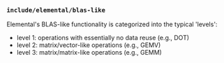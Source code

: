 ### `include/elemental/blas-like`

Elemental's BLAS-like functionality is categorized into the typical 'levels':

-  level 1: operations with essentially no data reuse (e.g., DOT)
-  level 2: matrix/vector-like operations (e.g., GEMV)
-  level 3: matrix/matrix-like operations (e.g., GEMM)
